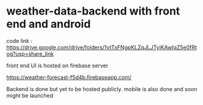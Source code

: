 # weather-data-backend with front end and android

code link : https://drive.google.com/drive/folders/1vtTxFNgpKLZqJLJTyjKAwIqZ5e0fRtog?usp=share_link

front end UI is hosted on firebase server

https://weather-forecast-f5d4b.firebaseapp.com/


Backend is done but yet to be  hosted publicly. 
mobile is also done and soon might be launched


